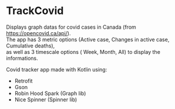 # TrackCovid

Displays graph datas for covid cases in Canada (from https://opencovid.ca/api/).<br />
The app has 3 metric options (Active case, Changes in active case, Cumulative deaths),<br />
as well as 3 timescale options ( Week, Month, All) to display the informations.

Covid tracker app made with Kotlin using:
- Retrofit 
- Gson
- Robin Hood Spark (Graph lib)
- Nice Spinner (Spinner lib)


